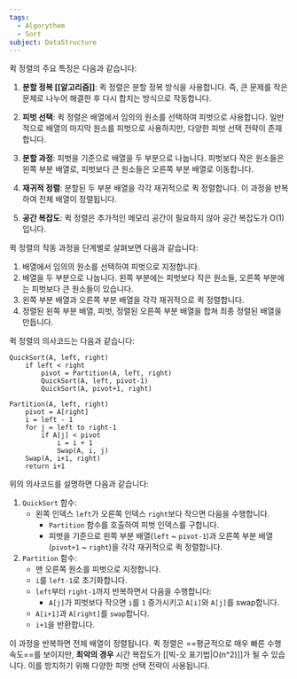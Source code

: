 ```yaml
---
tags:
  - Algorythem
  - Sort
subject: DataStructure
---
```

퀵 정렬의 주요 특징은 다음과 같습니다:

1. **분할 정복 [[알고리즘]]**: 퀵 정렬은 분할 정복 방식을 사용합니다. 즉, 큰 문제를 작은 문제로 나누어 해결한 후 다시 합치는 방식으로 작동합니다.

2. **피벗 선택**: 퀵 정렬은 배열에서 임의의 원소를 선택하여 피벗으로 사용합니다. 일반적으로 배열의 마지막 원소를 피벗으로 사용하지만, 다양한 피벗 선택 전략이 존재합니다.

3. **분할 과정**: 피벗을 기준으로 배열을 두 부분으로 나눕니다. 피벗보다 작은 원소들은 왼쪽 부분 배열로, 피벗보다 큰 원소들은 오른쪽 부분 배열로 이동합니다.

4. **재귀적 정렬**: 분할된 두 부분 배열을 각각 재귀적으로 퀵 정렬합니다. 이 과정을 반복하여 전체 배열이 정렬됩니다.

5. **공간 복잡도**: 퀵 정렬은 추가적인 메모리 공간이 필요하지 않아 공간 복잡도가 O(1)입니다.

퀵 정렬의 작동 과정을 단계별로 살펴보면 다음과 같습니다:

1. 배열에서 임의의 원소를 선택하여 피벗으로 지정합니다.
2. 배열을 두 부분으로 나눕니다. 왼쪽 부분에는 피벗보다 작은 원소들, 오른쪽 부분에는 피벗보다 큰 원소들이 있습니다.
3. 왼쪽 부분 배열과 오른쪽 부분 배열을 각각 재귀적으로 퀵 정렬합니다.
4. 정렬된 왼쪽 부분 배열, 피벗, 정렬된 오른쪽 부분 배열을 합쳐 최종 정렬된 배열을 만듭니다.

퀵 정렬의 의사코드는 다음과 같습니다:

```
QuickSort(A, left, right)
    if left < right
        pivot = Partition(A, left, right)
        QuickSort(A, left, pivot-1)
        QuickSort(A, pivot+1, right)

Partition(A, left, right)
    pivot = A[right]
    i = left - 1
    for j = left to right-1
        if A[j] < pivot
            i = i + 1
            Swap(A, i, j)
    Swap(A, i+1, right)
    return i+1
```

위의 의사코드를 설명하면 다음과 같습니다:

1. `QuickSort` 함수:
    - 왼쪽 인덱스 `left`가 오른쪽 인덱스 `right`보다 작으면 다음을 수행합니다.
	    - `Partition` 함수를 호출하여 피벗 인덱스를 구합니다.
	    - 피벗을 기준으로 왼쪽 부분 배열(`left` ~ `pivot-1`)과 오른쪽 부분 배열(`pivot+1` ~ `right`)을 각각 재귀적으로 퀵 정렬합니다.
1. `Partition` 함수:
    - 맨 오른쪽 원소를 피벗으로 지정합니다.
    - `i`를 `left-1`로 초기화합니다.
    - `left`부터 `right-1`까지 반복하면서 다음을 수행합니다:
        - `A[j]`가 피벗보다 작으면 `i`를 `1` 증가시키고 `A[i]`와 `A[j]`를 swap합니다.
    - `A[i+1]`과 `A[right]`를 `swap`합니다.
    - `i+1`을 반환합니다.

이 과정을 반복하면 전체 배열이 정렬됩니다. 퀵 정렬은 ==평균적으로 매우 빠른 수행 속도==를 보이지만, **최악의 경우** 시간 복잡도가 [[빅-오 표기법|O(n^2)]]가 될 수 있습니다. 이를 방지하기 위해 다양한 피벗 선택 전략이 사용됩니다. 